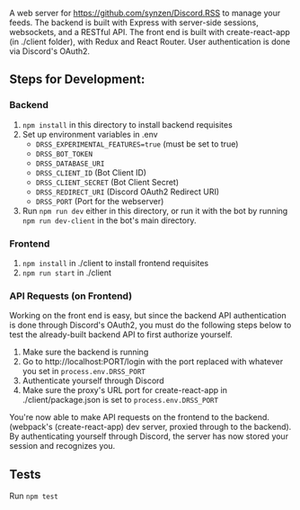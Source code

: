 A web server for https://github.com/synzen/Discord.RSS to manage your feeds. The backend is built with Express with server-side sessions, websockets, and a RESTful API. The front end is built with create-react-app (in ./client folder), with Redux and React Router. User authentication is done via Discord's OAuth2.

## Steps for Development:

### Backend

1. `npm install` in this directory to install backend requisites
2. Set up environment variables in .env
   - `DRSS_EXPERIMENTAL_FEATURES=true` (must be set to true)
   - `DRSS_BOT_TOKEN`
   - `DRSS_DATABASE_URI`
   - `DRSS_CLIENT_ID` (Bot Client ID)
   - `DRSS_CLIENT_SECRET` (Bot Client Secret)
   - `DRSS_REDIRECT_URI` (Discord OAuth2 Redirect URI)
   - `DRSS_PORT` (Port for the webserver)
3. Run `npm run dev` either in this directory, or run it with the bot by running `npm run dev-client` in the bot's main directory.

### Frontend

1. `npm install` in ./client to install frontend requisites
2. `npm run start` in ./client




### API Requests (on Frontend)

Working on the front end is easy, but since the backend API authentication is done through Discord's OAuth2, you must do the following steps below to test the already-built backend API to first authorize yourself.

1. Make sure the backend is running
2. Go to http://localhost:PORT/login with the port replaced with whatever you set in `process.env.DRSS_PORT`
3. Authenticate yourself through Discord
4. Make sure the proxy's URL port for create-react-app in ./client/package.json is set to `process.env.DRSS_PORT`

You're now able to make API requests on the frontend to the backend. (webpack's (create-react-app) dev server, proxied through to the backend). By authenticating yourself through Discord, the server has now stored your session and recognizes you.

## Tests

Run `npm test`